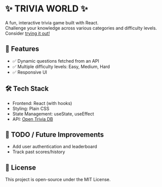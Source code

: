 # ✨ TRIVIA WORLD ✨

A fun, interactive trivia game built with React.  
Challenge your knowledge across various categories and difficulty levels.  
Consider [trying it out!](https://johnyriarte.github.io/Trivia/)

## 🚀 Features

- ✅ Dynamic questions fetched from an API
- ✅ Multiple difficulty levels: Easy, Medium, Hard
- ✅ Responsive UI

## 🛠️ Tech Stack

- Frontend: React (with hooks)
- Styling: Plain CSS
- State Management: useState, useEffect
- API: [Open Trivia DB](https://opentdb.com/)


## 📝 TODO / Future Improvements

- Add user authentication and leaderboard
- Track past scores/history

## 📄 License  

This project is open-source under the MIT License.